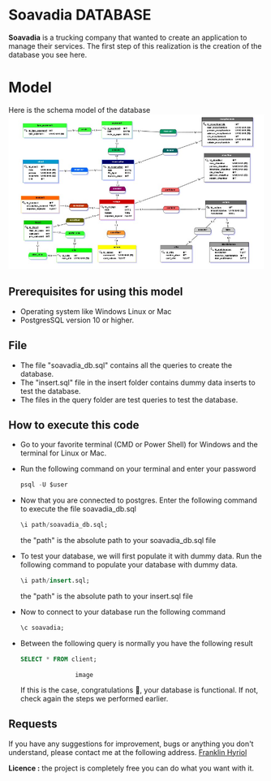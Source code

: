 # Soavadia DATABASE

**Soavadia** is a trucking company that wanted to create an application to manage their services. 
The first step of this realization is the creation of the database you see here.

# Model
Here is the schema model of the database
<img src="https://github.com/HEI-Franklin/Soavadia_DATABASE/raw/master/db_image/Soavadia_schema.jpg" alt="Soavadia database model"/>
## Prerequisites for using this model

- Operating system like Windows Linux or Mac
- PostgresSQL version 10 or higher.


## File

- The file "soavadia_db.sql" contains all the queries to create the database.
- The "insert.sql" file in the insert folder contains dummy data inserts to test the database.
- The files in the query folder are test queries to test the database.

## How to execute this code

- Go to your favorite terminal (CMD or Power Shell) for Windows and the terminal for Linux or Mac.
- Run the following command on your terminal and enter your password
	```` sql
	psql -U $user
	````
- Now that you are connected to postgres.
	Enter the following command to execute the file soavadia_db.sql
	```` sql
	\i path/soavadia_db.sql;
	````
	the "path" is the absolute path to your soavadia_db.sql file
	
- To test your database, we will first populate it with dummy data.
	Run the following command to populate your database with dummy data.
	```` sql
	\i path/insert.sql;
	````
	the "path" is the absolute path to your insert.sql file
- Now to connect to your database run the following command
	```` sql
	\c soavadia;
	````

- Between the following query is normally you have the following result
	```` sql
	SELECT * FROM client;
	````
                     image
	If this is the case, congratulations 🥳, your database is functional. If not, check again the steps we performed 	earlier.

## Requests
If you have any suggestions for improvement, bugs or anything you don't understand, please contact me at the following address. <a href= "mailto:hei.franklin.2@gmail.com">Franklin Hyriol</a>

**Licence :** the project is completely free you can do what you want with it.

	